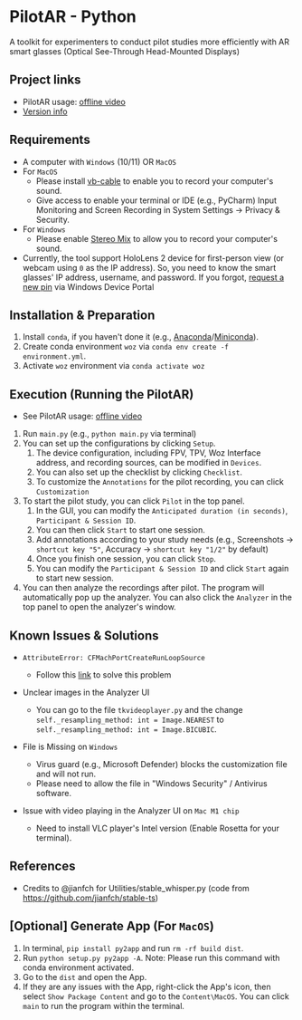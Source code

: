 # PilotAR - Python
A toolkit for experimenters to conduct pilot studies more efficiently with AR smart glasses (Optical See-Through Head-Mounted Displays)



## Project links
- PilotAR usage: [offline video](docs/WOzTool_user_guide.mp4)
- [Version info](VERSION.md)


## Requirements
- A computer with `Windows` (10/11) OR `MacOS`
- For `MacOS`
  - Please install [vb-cable](https://vb-audio.com/Cable/index.htm) to enable you to record your computer's sound.
  - Give access to enable your terminal or IDE (e.g., PyCharm) Input Monitoring and Screen Recording in System Settings -> Privacy & Security.
- For `Windows`
  - Please enable [Stereo Mix](https://www.itechtics.com/stereo-mix/) to allow you to record your computer's sound.
- Currently, the tool support HoloLens 2 device for first-person view (or webcam using `0` as the IP address). So, you need to know the smart glasses' IP address, username, and password. If you forgot, [request a new pin](https://learn.microsoft.com/en-us/windows/mixed-reality/develop/advanced-concepts/using-the-windows-device-portal#creating-a-username-and-password) via Windows Device Portal


## Installation & Preparation
1. Install `conda`, if you haven't done it (e.g., [Anaconda](https://docs.anaconda.com/anaconda/install/)/[Miniconda](https://docs.conda.io/en/latest/miniconda.html)).
2. Create conda environment `woz` via `conda env create -f environment.yml`.
3. Activate `woz` environment via `conda activate woz`


## Execution (Running the PilotAR)
- See PilotAR usage: [offline video](docs/WOzTool_user_guide.mp4)

1. Run `main.py` (e.g., `python main.py` via terminal)
2. You can set up the configurations by clicking `Setup`.
   1. The device configuration, including FPV, TPV, Woz Interface address, and recording sources, can be modified in `Devices`.
   2. You can also set up the checklist by clicking `Checklist`.
   3. To customize the `Annotations` for the pilot recording, you can click `Customization`
3. To start the pilot study, you can click `Pilot` in the top panel. 
   1. In the GUI, you can modify the ``Anticipated duration (in seconds)``, ``Participant & Session ID``. 
   2. You can then click ``Start`` to start one session. 
   3. Add annotations according to your study needs (e.g., Screenshots -> `shortcut key "5"`, Accuracy -> `shortcut key "1/2"` by default)
   4. Once you finish one session, you can click ``Stop``.
   5. You can modify the ``Participant & Session ID`` and click ``Start`` again to start new session.
4. You can then analyze the recordings after pilot. The program will automatically pop up the analyzer. 
You can also click the `Analyzer` in the top panel to open the analyzer's window.

## Known Issues & Solutions
- ``AttributeError: CFMachPortCreateRunLoopSource``
  - Follow this [link](https://github.com/moses-palmer/pynput/issues/55#issuecomment-924820627) to solve this problem

- Unclear images in the Analyzer UI
  - You can go to the file ``tkvideoplayer.py`` and the change ``self._resampling_method: int = Image.NEAREST`` to 
  ``self._resampling_method: int = Image.BICUBIC``.

- File is Missing on `Windows`
  - Virus guard (e.g., Microsoft Defender) blocks the customization file and will not run. 
  - Please need to allow the file in "Windows Security" / Antivirus software.

- Issue with video playing in the Analyzer UI on `Mac M1 chip`
  - Need to install VLC player's Intel version (Enable Rosetta for your terminal).

## References
- Credits to @jianfch for Utilities/stable_whisper.py (code from https://github.com/jianfch/stable-ts)


## [Optional] Generate App (For `MacOS`)
1. In terminal, ``pip install py2app`` and run ``rm -rf build dist``.
2. Run ``python setup.py py2app -A``. Note: Please run this command with conda environment activated.
3. Go to the ``dist`` and open the App.
4. If they are any issues with the App, right-click the App's icon, then select ``Show Package Content`` and go to the ``Content\MacOS``. You can click ``main`` to run the program within the terminal.
